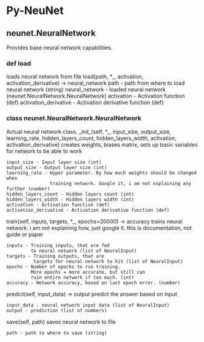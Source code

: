 # Py-NeuNet

## neunet.NeuralNetwork
Provides base neural network capabilities.
### def load
  loads neural network from file
  load(path, *_, activation, activation_derivative) -> neural_network
    path - path from where to load neural network (string)
    neural_network - loaded neural network (neunet.NeuralNetwork.NeuralNetwork)
    activation - Activation function (def)
    activation_derivative - Activation derivative function (def)
### class neunet.NeuralNetwork.NeuralNetwork
  Actual neural network class.
  \__init\__(self, *_, input_size, output_size, learning_rate, hidden_layers_count, 
           hidden_layers_width, activation, activation_derivative)
    creates weights, biases matrix, sets up
    basic variables for network to be able to work

    input_size - Input layer size (int)
    output_size - Output layer size (int)
    learning_rate - Hyper parameter. By how much weights should be changed when
                    training network. Google it, i am not explaining any further (number)
    hidden_layers_count - Hidden layers count (int)
    hidden_layers_width - Hidden layers width (int)
    activation - Activation function (def)
    activation_derivative - Activation derivative function (def)


  train(self, inputs, targets, *_, epochs=20000) -> accuracy
    trains neural network. i am not explaining how, just
    google it. this is documentation, not guide or paper

    inputs - Training inputs, that are fed
             to neural network (list of NeuralInput)
    targets - Training outputs, that are
              targets for neural network to hit (list of NeuralInput)
    epochs - Number of epochs to run training.
             More epochs = more accurate, but still can
             ruin entire network if too much. (int)
    accuracy - Network accuracy, based on last epoch error. (number)


  predict(self, input_data) -> output
    predict the answer based on input

    input_data - neural network input data (list of NeuralInput)
    output - prediction (list of numbers)


  save(self, path)
    saves neural network to file

    path - path to where to save (string)



